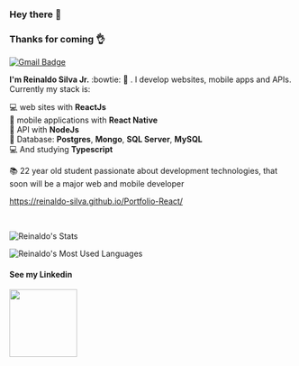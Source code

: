 
### Hey there 👋

### Thanks for coming 👌

[![Gmail Badge](https://img.shields.io/badge/-juninn12346@gmail.com-c14438?style=flat-square&logo=Gmail&logoColor=white&link=mailto:juninn12346@gmail.com)](mailto:juninn12346@gmail.com)

**I'm Reinaldo Silva Jr.** :bowtie: :rocket: . I develop websites, mobile apps and APIs. Currently my stack is: 

:computer: web sites with **ReactJs** <br/>
:iphone: mobile applications with **React Native** <br/>
:satellite: API with **NodeJs** <br/>
:floppy_disk: Database: **Postgres**, **Mongo**, **SQL Server**, **MySQL** <br/>
:computer: And studying **Typescript** <br/>


📚 22 year old student passionate about development technologies, that soon will be a major web and mobile developer
<br>

https://reinaldo-silva.github.io/Portfolio-React/

<br>

![Reinaldo's Stats](https://github-readme-stats.vercel.app/api?username=reinaldo-silva&show_icons=true&theme=tokyonight)

![Reinaldo's Most Used Languages](https://github-readme-stats.vercel.app/api/top-langs/?username=reinaldo-silva&hide=html&layout=compact)

#### See my Linkedin
<a href="https://www.linkedin.com/in/reinaldo-silva-junior-543a25128/" target="_blank">
  <img src="https://www.comeet.com/resources/wp-content/uploads/2019/03/linkedin-logo.png" width="120"/>
</a>
